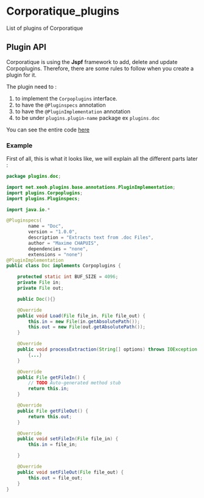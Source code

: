 Corporatique_plugins
====================

List of plugins of Corporatique

## Plugin API
Corporatique is using the **Jspf** framework to add, delete and update Corpoplugins.
Therefore, there are some rules to follow when you create a plugin for it.

The plugin need to :

1. to implement the `Corpoplugins` interface.
2. to have the `@Pluginspecs` annotation
3. to have the `@PluginImplementation` annotation
4. to be under `plugins.plugin-name` package ex `plugins.doc`



You can see the entire code [here](#Example)



### Example
First of all, this is what it looks like, we will explain all the different parts later :
```java
package plugins.doc;

import net.xeoh.plugins.base.annotations.PluginImplementation;
import plugins.Corpoplugins;
import plugins.Pluginspecs;

import java.io.*

@Pluginspecs(
        name = "Doc",
        version = "1.0.0",
        description = "Extracts text from .doc Files",
        author = "Maxime CHAPUIS",
        dependencies = "none",
        extensions = "none")
@PluginImplementation
public class Doc implements Corpoplugins {

    protected static int BUF_SIZE = 4096;
    private File in;
    private File out;

    public Doc(){}

    @Override
    public void Load(File file_in, File file_out) {
        this.in = new File(in.getAbsolutePath());
        this.out = new File(out.getAbsolutePath());
    }

    @Override
    public void processExtraction(String[] options) throws IOException {
        {...}
    }

    @Override
    public File getFileIn() {
        // TODO Auto-generated method stub
        return this.in;
    }

    @Override
    public File getFileOut() {
        return this.out;
    }

    @Override
    public void setFileIn(File file_in) {
        this.in = file_in;

    }

    @Override
    public void setFileOut(File file_out) {
        this.out = file_out;
    }
}
```